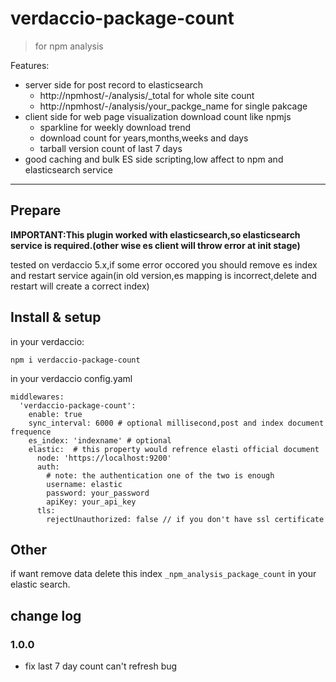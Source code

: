 # verdaccio-package-count

> for npm analysis 

Features:
* server side for post record to elasticsearch
  * http://npmhost/-/analysis/_total for whole site count
  * http://npmhost/-/analysis/your_packge_name for single pakcage
* client side for web page visualization download count like npmjs
  * sparkline for weekly download trend
  * download count for years,months,weeks and days
  * tarball version count of last 7 days
* good caching and bulk ES side scripting,low affect to npm and elasticsearch service
---

## Prepare
**IMPORTANT:This plugin worked with elasticsearch,so elasticsearch service is required.(other wise es client will throw error at init stage)**

tested on verdaccio 5.x,if some error occored you should remove es index and restart service again(in old version,es mapping is incorrect,delete and restart will create a correct index)

## Install & setup
in your verdaccio:
```
npm i verdaccio-package-count
```

in your verdaccio config.yaml
```
middlewares:
  'verdaccio-package-count':
    enable: true
    sync_interval: 6000 # optional millisecond,post and index document frequence
    es_index: 'indexname' # optional
    elastic:  # this property would refrence elasti official document
      node: 'https://localhost:9200'
      auth: 
        # note: the authentication one of the two is enough
        username: elastic
        password: your_password
        apiKey: your_api_key   
      tls: 
        rejectUnauthorized: false // if you don't have ssl certificate
```

## Other
if want remove data delete this index `_npm_analysis_package_count` in your elastic search.


## change log
### 1.0.0
* fix last 7 day count can't refresh bug